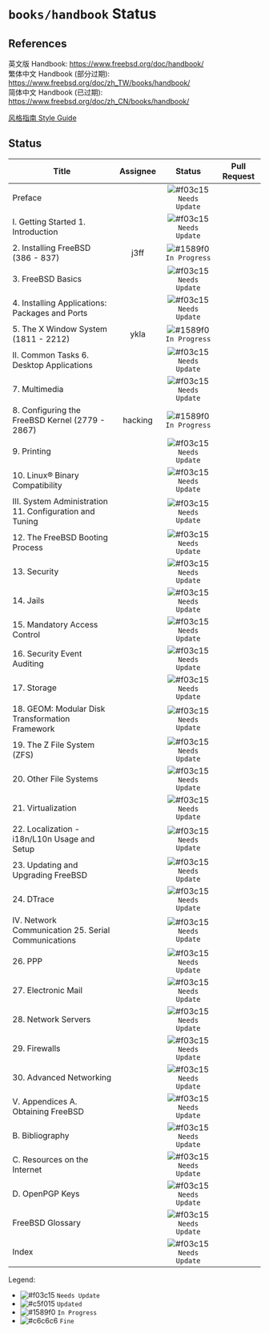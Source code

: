 # `books/handbook` Status

## References

英文版 Handbook: https://www.freebsd.org/doc/handbook/  
繁体中文 Handbook (部分过期): https://www.freebsd.org/doc/zh_TW/books/handbook/  
简体中文 Handbook (已过期): https://www.freebsd.org/doc/zh_CN/books/handbook/  

[风格指南 Style Guide](style_guide.md)

## Status

| Title | Assignee | Status | Pull Request |  
|-|:-:|:-:|:-:|  
| Preface || ![#f03c15](https://placehold.it/15/f03c15/000000?text=+) `Needs Update` ||  
| I. Getting Started 1. Introduction || ![#f03c15](https://placehold.it/15/f03c15/000000?text=+) `Needs Update` ||  
| 2. Installing FreeBSD (386 - 837) | j3ff | ![#1589f0](https://placehold.it/15/1589f0/000000?text=+) `In Progress` ||  
| 3. FreeBSD Basics || ![#f03c15](https://placehold.it/15/f03c15/000000?text=+) `Needs Update` ||  
| 4. Installing Applications: Packages and Ports || ![#f03c15](https://placehold.it/15/f03c15/000000?text=+) `Needs Update` ||  
| 5. The X Window System (1811 - 2212) | ykla | ![#1589f0](https://placehold.it/15/1589f0/000000?text=+) `In Progress` ||  
| II. Common Tasks 6. Desktop Applications || ![#f03c15](https://placehold.it/15/f03c15/000000?text=+) `Needs Update` ||  
| 7. Multimedia || ![#f03c15](https://placehold.it/15/f03c15/000000?text=+) `Needs Update` ||  
| 8. Configuring the FreeBSD Kernel (2779 - 2867) | hacking | ![#1589f0](https://placehold.it/15/1589f0/000000?text=+) `In Progress` ||  
| 9. Printing || ![#f03c15](https://placehold.it/15/f03c15/000000?text=+) `Needs Update` ||  
| 10. Linux® Binary Compatibility || ![#f03c15](https://placehold.it/15/f03c15/000000?text=+) `Needs Update` ||  
| III. System Administration 11. Configuration and Tuning || ![#f03c15](https://placehold.it/15/f03c15/000000?text=+) `Needs Update` ||  
| 12. The FreeBSD Booting Process || ![#f03c15](https://placehold.it/15/f03c15/000000?text=+) `Needs Update` ||  
| 13. Security ||![#f03c15](https://placehold.it/15/f03c15/000000?text=+) `Needs Update` ||  
| 14. Jails || ![#f03c15](https://placehold.it/15/f03c15/000000?text=+) `Needs Update` ||  
| 15. Mandatory Access Control || ![#f03c15](https://placehold.it/15/f03c15/000000?text=+) `Needs Update` ||  
| 16. Security Event Auditing || ![#f03c15](https://placehold.it/15/f03c15/000000?text=+) `Needs Update` ||  
| 17. Storage || ![#f03c15](https://placehold.it/15/f03c15/000000?text=+) `Needs Update` ||  
| 18. GEOM: Modular Disk Transformation Framework || ![#f03c15](https://placehold.it/15/f03c15/000000?text=+) `Needs Update` ||  
| 19. The Z File System (ZFS) || ![#f03c15](https://placehold.it/15/f03c15/000000?text=+) `Needs Update` ||  
| 20. Other File Systems || ![#f03c15](https://placehold.it/15/f03c15/000000?text=+) `Needs Update` ||  
| 21. Virtualization || ![#f03c15](https://placehold.it/15/f03c15/000000?text=+) `Needs Update` ||  
| 22. Localization - i18n/L10n Usage and Setup || ![#f03c15](https://placehold.it/15/f03c15/000000?text=+) `Needs Update` ||  
| 23. Updating and Upgrading FreeBSD || ![#f03c15](https://placehold.it/15/f03c15/000000?text=+) `Needs Update` ||  
| 24. DTrace || ![#f03c15](https://placehold.it/15/f03c15/000000?text=+) `Needs Update` ||  
| IV. Network Communication 25. Serial Communications || ![#f03c15](https://placehold.it/15/f03c15/000000?text=+) `Needs Update` ||  
| 26. PPP || ![#f03c15](https://placehold.it/15/f03c15/000000?text=+) `Needs Update` ||  
| 27. Electronic Mail || ![#f03c15](https://placehold.it/15/f03c15/000000?text=+) `Needs Update` ||  
| 28. Network Servers || ![#f03c15](https://placehold.it/15/f03c15/000000?text=+) `Needs Update` ||  
| 29. Firewalls || ![#f03c15](https://placehold.it/15/f03c15/000000?text=+) `Needs Update` ||  
| 30. Advanced Networking || ![#f03c15](https://placehold.it/15/f03c15/000000?text=+) `Needs Update` ||  
| V. Appendices A. Obtaining FreeBSD || ![#f03c15](https://placehold.it/15/f03c15/000000?text=+) `Needs Update` ||  
| B. Bibliography || ![#f03c15](https://placehold.it/15/f03c15/000000?text=+) `Needs Update` ||  
| C. Resources on the Internet || ![#f03c15](https://placehold.it/15/f03c15/000000?text=+) `Needs Update` ||  
| D. OpenPGP Keys || ![#f03c15](https://placehold.it/15/f03c15/000000?text=+) `Needs Update` ||  
| FreeBSD Glossary || ![#f03c15](https://placehold.it/15/f03c15/000000?text=+) `Needs Update` ||  
| Index || ![#f03c15](https://placehold.it/15/f03c15/000000?text=+) `Needs Update` ||  

Legend:
- ![#f03c15](https://placehold.it/15/f03c15/000000?text=+) `Needs Update`
- ![#c5f015](https://placehold.it/15/c5f015/000000?text=+) `Updated`
- ![#1589f0](https://placehold.it/15/1589f0/000000?text=+) `In Progress`
- ![#c6c6c6](https://placehold.it/15/c6c6c6/000000?text=+) `Fine`
